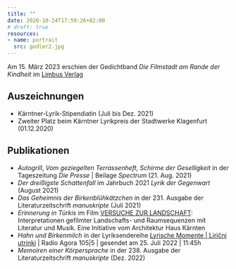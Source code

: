 ```yaml
---
title: ""
date: 2020-10-24T17:59:26+02:00
# draft: true
resources:
- name: portrait
  src: godler2.jpg
---
```


<span style=“color:grey“>Am 15. März 2023 erschien der Gedichtband _Die Filmstadt am Rande der Kindheit_ im <a href="http://limbusverlag.at/index.php/filmstadt-am-rande-der-kindheit"> Limbus Verlag</a></span>

## Auszeichnungen

* Kärntner-Lyrik-Stipendiatin (Juli bis Dez. 2021)
* Zweiter Platz beim Kärntner Lyrikpreis der Stadtwerke Klagenfurt (01.12.2020)

## Publikationen

* _Autogrill_, _Vom geziegelten Terrassenheft_, _Schirme der Geselligkeit_ in der Tageszeitung _Die Presse_ | Beilage _Spectrum_ (21. Aug. 2021)
* _Der dreißigste Schattenfall_ im Jahrbuch 2021 _Lyrik der Gegenwart_ (August 2021)
* _Das Geheimnis der Birkenblühkätzchen_ in der 231. Ausgabe der Literaturzeitschrift _manuskripte_ (Juli 2021)
* _Erinnerung in Türkis_ im Film <a href="https://www.youtube.com/watch?v=lQV4y-eWekA">VERSUCHE ZUR LANDSCHAFT</a>: Interpretationen gefilmter Landschafts- und Raumsequenzen mit Literatur und Musik. Eine Initiative vom Architektur Haus Kärnten
* _Hahn und Birkenmilch_ in der Lyriksendereihe <a href="https://cba.fro.at/568058">Lyrische Momente | Lirični utrinki</a> | Radio Agora 105|5 | gesendet am 25. Juli 2022 | 11:45h
* _Memoiren einer Körpersprache_ in der 238. Ausgabe der Literaturzeitschrift _manuskripte_ (Dez. 2022)